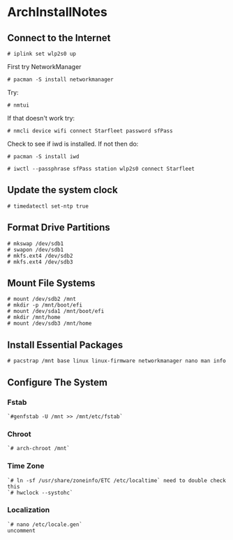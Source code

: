# ArchInstallNotes

## Connect to the Internet

  `# iplink set wlp2s0 up`

  First try NetworkManager

  `# pacman -S install networkmanager`

  Try:

  `# nmtui`

  If that doesn't work try:

  `# nmcli device wifi connect Starfleet password sfPass`

  Check to see if iwd is installed. If not then do:

  `# pacman -S install iwd`

  `# iwctl --passphrase sfPass station wlp2s0 connect Starfleet`
  
## Update the system clock

  `# timedatectl set-ntp true`
  
## Format Drive Partitions
  ```
  # mkswap /dev/sdb1
  # swapon /dev/sdb1
  # mkfs.ext4 /dev/sdb2
  # mkfs.ext4 /dev/sdb3
  ```
  
## Mount File Systems

  ```
  # mount /dev/sdb2 /mnt
  # mkdir -p /mnt/boot/efi
  # mount /dev/sda1 /mnt/boot/efi
  # mkdir /mnt/home
  # mount /dev/sdb3 /mnt/home
  ```
  
## Install Essential Packages

  `# pacstrap /mnt base linux linux-firmware networkmanager nano man info`
  
## Configure The System

  ### Fstab
    `#genfstab -U /mnt >> /mnt/etc/fstab`
    
  ### Chroot
    `# arch-chroot /mnt`
    
  ### Time Zone
    `# ln -sf /usr/share/zoneinfo/ETC /etc/localtime` need to double check this
    `# hwclock --systohc`
    
  ### Localization
    `# nano /etc/locale.gen`
    uncomment 
    
